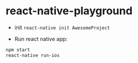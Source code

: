 # react-native-playground

- init `react-native init AwesomeProject`

- Run react native app:

``` bash
npm start
react-native run-ios
```